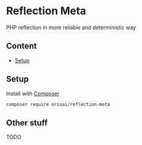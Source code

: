 # Reflection Meta

PHP reflection in more reliable and deterministic way

## Content

- [Setup](#setup)

## Setup

Install with [Composer](https://getcomposer.org)

```sh
composer require orisai/reflection-meta
```

## Other stuff

TODO
